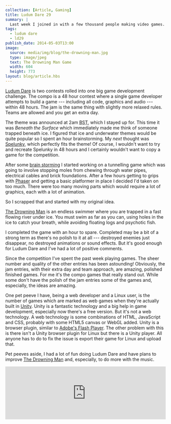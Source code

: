 ```yaml
---
collection: [Article, Gaming]
title: Ludum Dare 29
summary: |
  Last week I joined in with a few thousand people making video games.
tags: 
  - ludum dare
  - ld29
publish_date: 2014-05-03T13:00
image:
  source: media/img/blog/the-drowning-man.jpg
  type: image/jpeg
  text: The Drowning Man Game
  width: 604
  height: 773
layout: blog/article.hbs
---
```


[Ludum Dare][ld] is two contests rolled into one big game development challenge. The compo is a 48 hour contest where a single game developer attempts to build a game --- including all code, graphics and audio --- within 48 hours. The jam is the same thing with slightly more relaxed rules. Teams are allowed and you get an extra day.

The theme was announced at 2am <abbr title="British Summer Time">BST</abbr>, which I stayed up for. This time it was *Beneath the Surface* which immediately made me think of someone trapped beneath ice. I figured that ice and underwater themes would be quite popular so I spent an hour brainstorming. My *next* thought was [Spelunky][spelunk], which perfectly fits the theme! Of course, I wouldn't want to try and recreate Spelunky in 48 hours and I certainly wouldn't want to copy a game for the competition.

After some [brain storming][bs] I started working on a tunnelling game which was going to involve stopping moles from chewing through water pipes, electrical cables and brick foundations. After a few hours getting to grips with [Phaser][ph] and getting a basic platformer in place I decided I'd taken on too much. There were too many moving parts which would require a lot of graphics, each with a lot of animation.

So I scrapped that and started with my original idea.

[The Drowning Man][drown] is an endless swimmer where you are trapped in a fast flowing river under ice. You must swim as far as you can, using holes in the ice to catch your breath, while avoiding floating logs and psychotic fish.

I completed the game with an hour to spare. Completed may be a bit of a strong term as there's no polish to it at all --- destroyed enemies just disappear, no destroyed animations or sound effects. But it's good enough for Ludum Dare and I've had a lot of positive comments.

Since the competition I've spent the past week playing games. The sheer number and quality of the other entries has been astounding! Obviously, the jam entries, with their extra day and team approach, are amazing, polished finished games. For me it's the compo games that really stand out. While some don't have the polish of the jam entries some of the games and, especially, the ideas are amazing.

One pet peeve I have, being a web developer and a Linux user, is the number of games which are marked as web games when they're actually built in [Unity][unity]. Unity is a fantastic technology and a big help in game development, especially now there's a free version. But it's not a web technology. A web technology is some combinations of HTML, JavaScript and CSS, probably with some HTML5 canvas or WebGL added. Unity is a browser plugin, similar to [Adobe's Flash Player][flash]. The other problem with this is there isn't a Unity browser plugin for Linux but there is a Unity player. All anyone has to do to fix the issue is export their game for Linux and upload that.

Pet peeves aside, I had a lot of fun doing Ludum Dare and have plans to improve [The Drowning Man][drown] and, especially, to do more with the music.

<iframe width="100%" height="166" scrolling="no" frameborder="no" src="https://w.soundcloud.com/player/?url=https%3A//api.soundcloud.com/tracks/146732515&color=ff5500&auto_play=false&hide_related=false&show_artwork=true"></iframe>

[ld]: http://www.ludumdare.com/
[spelunk]: http://www.spelunkyworld.com/
[ph]: http://phaser.io/
[drown]: http://www.stoogoff.com/games/ld29/
[unity]: http://unity3d.com/
[flash]: https://get.adobe.com/flashplayer/
[bs]: /notes/view/no-ludum-idea
